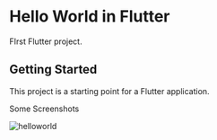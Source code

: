 # Hello World in Flutter 

FIrst Flutter project.

## Getting Started

This project is a starting point for a Flutter application.

Some Screenshots


![helloworld](https://github.com/AryanBhan/flutter_hello_world/assets/87280331/08f84ce8-f431-42e1-b39e-15ab128aa388)
